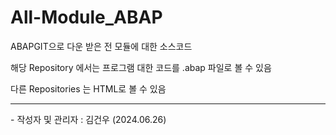 # All-Module_ABAP
ABAPGIT으로 다운 받은 전 모듈에 대한 소스코드

해당 Repository 에서는 프로그램 대한 코드를 .abap 파일로 볼 수 있음

다른 Repositories 는 HTML로 볼 수 있음

<hr>
- 작성자 및 관리자 : 김건우 (2024.06.26)